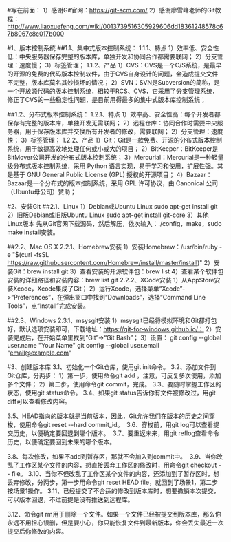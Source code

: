 #写在前面：
1）感谢Git官网：https://git-scm.com/
2）感谢廖雪峰老师的Git教程：http://www.liaoxuefeng.com/wiki/0013739516305929606dd18361248578c67b8067c8c017b000

#1、版本控制系统
##1.1、集中式版本控制系统：
1.1.1、特点
1）效率低、安全性低：中央服务器保存完整的版本库，单独开发和协同合作都需要联网；
2）分支管理：速度慢；
3）标签管理；
1.1.2、产品
1）CVS：CVS是一个C/S系统，是最早的开源的免费的代码版本控制软件，由于CVS自身设计的问题，会造成提交文件不完整，版本库莫名其妙损坏的情况；
2）SVN：SVN是Subversion的简称，是一个开放源代码的版本控制系统，相较于RCS、CVS，它采用了分支管理系统，修正了CVS的一些稳定性问题，是目前用得最多的集中式版本库控制系统；

##1.2、分布式版本控制系统：
1.2.1、特点
1）效率高、安全性高：每个开发者都保存有完整的版本库，单独开发无需联网；
2）远程仓库：协同合作时需要中央服务器，用于保存版本库并交换所有开发者的修改，需要联网；
2）分支管理：速度快；
3）标签管理；
1.2.2、产品
1）Git：Git是一款免费、开源的分布式版本控制系统，用于敏捷高效地处理任何或小或大的项目；
2）BitKeeper：BitKeeper是BitMover公司开发的分布式版本控制系统；
3）Mercurial：Mercurial是一种轻量级分布式版本控制系统，采用 Python 语言实现，易于学习和使用，扩展性强。其是基于 GNU General Public License (GPL) 授权的开源项目；
4）Bazaar：Bazaar是一个分布式的版本控制系统，采用 GPL 许可协议，由 Canonical 公司（Ubuntu母公司）赞助；

#2、安装Git
##2.1、Linux
1）Debian或Ubuntu Linux
sudo apt-get install git
2）旧版Debian或旧版Ubuntu Linux
sudo apt-get install git-core
3）其他Linux版本
先从Git官网下载源码，然后解压，依次输入：./config，make，sudo make install安装。

##2.2、Mac OS X
2.2.1、Homebrew安装
1）安装Homebrew：/usr/bin/ruby -e "$(curl -fsSL https://raw.githubusercontent.com/Homebrew/install/master/install)"
2）安装Git：brew install git
3）查看安装的开源软件包：brew list
4）查看某个软件包安装的详细路径和安装内容：brew list git
2.2.2、XCode安装
1）从AppStore安装Xcode，Xcode集成了Git；
2）运行Xcode，选择菜单“Xcode”->“Preferences”，在弹出窗口中找到“Downloads”，选择“Command Line Tools”，点“Install”完成安装。

##2.3、Windows
2.3.1、msysgit安装
1）msysgit已经将模拟环境和Git都打包好，默认选项安装即可，下载地址：https://git-for-windows.github.io/；
2）安装完成后，在开始菜单里找到“Git”->“Git Bash”；
3）设置：
git config --global user.name "Your Name"
git config --global user.email "email@example.com"

#3、创建版本库
3.1、初始化一个Git仓库，使用git init命令。
3.2、添加文件到Git仓库，分两步：
1）第一步，使用命令git add <file>，注意，可反复多次使用，添加多个文件；
2）第二步，使用命令git commit，完成。
3.3、要随时掌握工作区的状态，使用git status命令。
3.4、如果git status告诉你有文件被修改过，用git diff可以查看修改内容。

3.5、HEAD指向的版本就是当前版本，因此，Git允许我们在版本的历史之间穿梭，使用命令git reset --hard commit_id。 
3.6、穿梭前，用git log可以查看提交历史，以便确定要回退到哪个版本。 
3.7、要重返未来，用git reflog查看命令历史，以便确定要回到未来的哪个版本。


3.8、每次修改，如果不add到暂存区，那就不会加入到commit中。 
3.9、当你改乱了工作区某个文件的内容，想直接丢弃工作区的修改时，用命令git checkout -- file。
3.10、当你不但改乱了工作区某个文件的内容，还添加到了暂存区时，想丢弃修改，分两步，第一步用命令git reset HEAD file，就回到了场景1，第二步按场景1操作。
3.11、已经提交了不合适的修改到版本库时，想要撤销本次提交，可以版本回退，不过前提是没有推送到远程库。

3.12、命令git rm用于删除一个文件。如果一个文件已经被提交到版本库，那么你永远不用担心误删，但是要小心，你只能恢复文件到最新版本，你会丢失最近一次提交后你修改的内容。


